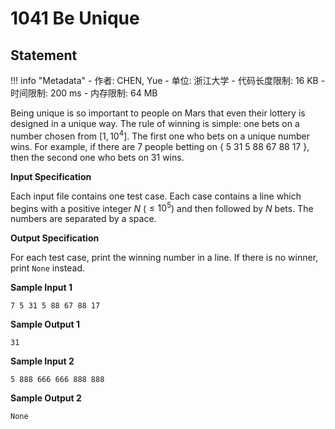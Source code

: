 
# 1041 Be Unique

## Statement

!!! info "Metadata"
    - 作者: CHEN, Yue
    - 单位: 浙江大学
    - 代码长度限制: 16 KB
    - 时间限制: 200 ms
    - 内存限制: 64 MB

Being unique is so important to people on Mars that even their lottery is designed in a unique way. The rule of winning is simple: one bets on a number chosen from [$1, 10^4$]. The first one who bets on a unique number wins. For example, if there are 7 people betting on { 5 31 5 88 67 88 17 }, then the second one who bets on 31 wins.

**Input Specification**

Each input file contains one test case. Each case contains a line which begins with a positive integer $N$ ($\le 10^5$) and then followed by $N$ bets. The numbers are separated by a space.

**Output Specification**

For each test case, print the winning number in a line. If there is no winner, print `None` instead.

**Sample Input 1**
```plaintext
7 5 31 5 88 67 88 17
```

**Sample Output 1**
```plaintext
31
```

**Sample Input 2**
```plaintext
5 888 666 666 888 888
```

**Sample Output 2**
```plaintext
None
```

